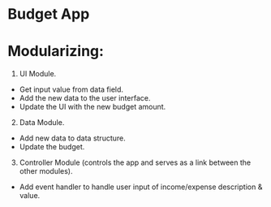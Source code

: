 # Budget App

# Modularizing:

1. UI Module.
  - Get input value from data field.
  - Add the new data to the user interface.
  - Update the UI with the new budget amount.
2. Data Module.
  - Add new data to data structure.
  - Update the budget.
3. Controller Module (controls the app and serves as a link between the other modules).
  - Add event handler to handle user input of income/expense description & value.